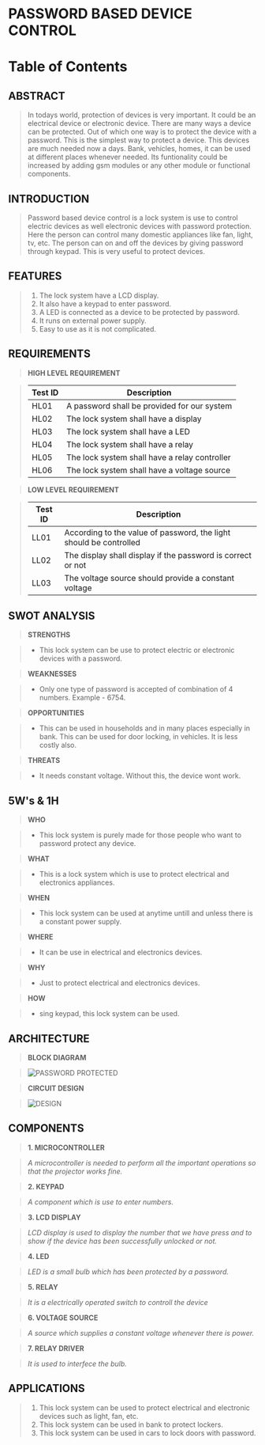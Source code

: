 **PASSWORD BASED DEVICE CONTROL** 
====================


Table of Contents
=================

**ABSTRACT**
--
>In todays world, protection of devices is very important. It could be an electrical device or electronic device. There are many ways a device can be protected. Out of which one way is to protect the device with a password. This is the simplest way to protect a device. This devices are much needed now a days. Bank, vehicles, homes, it can be used at different places whenever needed. Its funtionality could be increased by adding gsm modules or any other module or functional components.


**INTRODUCTION**
--
>Password based device control is a lock system is use to control electric devices as well electronic devices with password protection. Here the person can control many domestic appliances like fan, light, tv, etc. The person can on and off the devices by giving password through keypad. This is very useful to protect devices.

**FEATURES**
--

>1) The lock system have a LCD display.
>2) It also have a keypad to enter password.
>3) A LED is connected as a device to be protected by password.
>4) It runs on external power supply.
>5) Easy to use as it is not complicated.

**REQUIREMENTS**
--


>**HIGH LEVEL REQUIREMENT**

>|Test ID  |    Description  |  
>-------------|-----------------------------------
>|HL01     |    A password shall be provided for our system | 
>|HL02     |    The lock system shall have a display       |
>|HL03     |    The lock system shall have a LED   |
>|HL04     |    The lock system shall have a relay  |
>|HL05     |    The lock system shall have a relay controller |
>|HL06     |    The lock system shall have a voltage source |

>**LOW LEVEL REQUIREMENT**

>|Test ID   |  Description | 
>------------------|-------------------
>|LL01     | According to the value of password, the light should be controlled |
>|LL02     | The display shall display if the password is correct or not|
>|LL03     | The voltage source should provide a constant voltage |

**SWOT ANALYSIS**
--

>__STRENGTHS__

>- This lock system can be use to protect electric or electronic devices with a password.

>**WEAKNESSES**

>- Only one type of password is accepted of combination of 4 numbers. Example - 6754.  

>**OPPORTUNITIES**

>- This can be used in households and in many places especially in bank. This can be used for door locking, in vehicles. It is less costly also. 

>**THREATS**

>- It needs constant voltage. Without this, the device wont work.


**5W's & 1H**
--

>**WHO**

 >- This lock system is purely made for those people who want to password protect any device.
 
>**WHAT**
 
>- This is a lock system which is use to protect electrical and electronics appliances.
 
>**WHEN**
 
>- This lock system can be used at anytime untill and unless there is a constant power supply.
 
 >**WHERE**
 
> - It can be use in electrical and electronics devices.

>**WHY**

>- Just to protect electrical and electronics devices.

>**HOW**

>- sing keypad, this lock system can be used.


**ARCHITECTURE**
--

>**BLOCK DIAGRAM**


>![PASSWORD PROTECTED](https://user-images.githubusercontent.com/98827063/155761202-bf55b4eb-4ee6-410e-8744-81568326279f.jpg)

>**CIRCUIT DESIGN**


>![DESIGN](https://user-images.githubusercontent.com/98827063/155775580-4ed4fc77-7db1-44cd-aefd-8fbdb4f0334e.jpg)

**COMPONENTS**
--

>**1.	MICROCONTROLLER**

>_A microcontroller is needed to perform all the important operations so that the projector works fine._


>**2.	KEYPAD**

>_A component which is use to enter numbers._


>**3.	LCD DISPLAY**

>_LCD display is used to display the number that we have press and to show if the device has been successfully unlocked or not._


>**4.	LED**

>_LED is a small bulb which has been protected by a password._


>**5.	RELAY**

>_It is a electrically operated  switch to controll the device_


>**6.	VOLTAGE SOURCE**

>_A source which supplies a constant voltage whenever there is power._


>**7.	RELAY DRIVER**

>_It is used to interfece the bulb._

**APPLICATIONS**
--

>1.	 This lock system can be used to protect electrical and electronic devices such as light, fan, etc.
>2.	 This lock system can be used in  bank to protect lockers.
>3.	 This lock system can be used in cars to lock doors with password.

